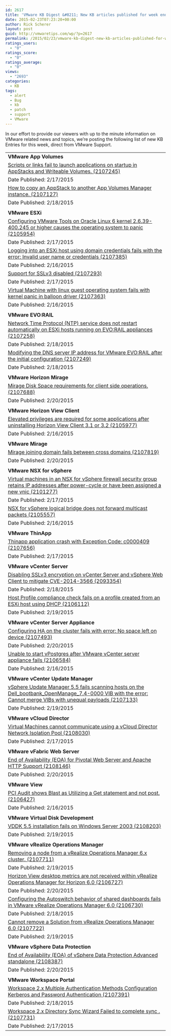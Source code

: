 ```yaml
---
id: 2617
title: 'VMware KB Digest &#8211; New KB articles published for week ending 2/21/15'
date: 2015-02-23T07:23:20+00:00
author: Rick Scherer
layout: post
guid: http://vmwaretips.com/wp/?p=2617
permalink: /2015/02/23/vmware-kb-digest-new-kb-articles-published-for-week-ending-22115/
ratings_users:
  - "0"
ratings_score:
  - "0"
ratings_average:
  - "0"
views:
  - "2693"
categories:
  - KB
tags:
  - alert
  - Bug
  - kb
  - patch
  - support
  - VMware
---
```

In our effort to provide our viewers with up to the minute information on VMware related news and topics, we&#8217;re posting the following list of new KB Entries for this week, direct from VMware Support.

<!--more-->

<table border="0" cellspacing="0" cellpadding="0">
  <tr>
    <td valign="top" width="727">
      <strong>VMware App Volumes</strong>
    </td>
  </tr>
  
  <tr>
    <td valign="top" width="727">
      <a href="http://vmw.re/1EIah6T">Scripts or links fail to launch applications on startup in AppStacks and Writeable Volumes. (2107245)</a>
    </td>
  </tr>
  
  <tr>
    <td valign="top" width="727">
      Date Published: 2/17/2015
    </td>
  </tr>
  
  <tr>
    <td valign="top" width="727">
      <a href="http://vmw.re/1a4TSQy">How to copy an AppStack to another App Volumes Manager instance. (2107127)</a>
    </td>
  </tr>
  
  <tr>
    <td valign="top" width="727">
      Date Published: 2/18/2015
    </td>
  </tr>
  
  <tr>
    <td valign="top" width="727">
    </td>
  </tr>
  
  <tr>
    <td valign="top" width="727">
      <strong>VMware ESXi</strong>
    </td>
  </tr>
  
  <tr>
    <td valign="top" width="727">
      <a href="http://vmw.re/1EIagzM">Configuring VMware Tools on Oracle Linux 6 kernel 2.6.39-400.245 or higher causes the operating system to panic (2105954)</a>
    </td>
  </tr>
  
  <tr>
    <td valign="top" width="727">
      Date Published: 2/17/2015
    </td>
  </tr>
  
  <tr>
    <td valign="top" width="727">
      <a href="http://vmw.re/1a4TSje">Logging into an ESXi host using domain credentials fails with the error: Invalid user name or credentials (2107385)</a>
    </td>
  </tr>
  
  <tr>
    <td valign="top" width="727">
      Date Published: 2/16/2015
    </td>
  </tr>
  
  <tr>
    <td valign="top" width="727">
      <a href="http://vmw.re/1EIagzN">Support for SSLv3 disabled (2107293)</a>
    </td>
  </tr>
  
  <tr>
    <td valign="top" width="727">
      Date Published: 2/17/2015
    </td>
  </tr>
  
  <tr>
    <td valign="top" width="727">
      <a href="http://vmw.re/1a4TT6P">Virtual Machine with linux guest operating system fails with kernel panic in balloon driver (2107363)</a>
    </td>
  </tr>
  
  <tr>
    <td valign="top" width="727">
      Date Published: 2/16/2015
    </td>
  </tr>
  
  <tr>
    <td valign="top" width="727">
    </td>
  </tr>
  
  <tr>
    <td valign="top" width="727">
      <strong>VMware EVO:RAIL</strong>
    </td>
  </tr>
  
  <tr>
    <td valign="top" width="727">
      <a href="http://vmw.re/1EIahna">Network Time Protocol (NTP) service does not restart automatically on ESXi hosts running on EVO:RAIL appliances (2107258)</a>
    </td>
  </tr>
  
  <tr>
    <td valign="top" width="727">
      Date Published: 2/18/2015
    </td>
  </tr>
  
  <tr>
    <td valign="top" width="727">
      <a href="http://vmw.re/1a4TSji">Modifying the DNS server IP address for VMware EVO:RAIL after the initial configuration (2107249)</a>
    </td>
  </tr>
  
  <tr>
    <td valign="top" width="727">
      Date Published: 2/18/2015
    </td>
  </tr>
  
  <tr>
    <td valign="top" width="727">
    </td>
  </tr>
  
  <tr>
    <td valign="top" width="727">
      <strong>VMware Horizon Mirage</strong>
    </td>
  </tr>
  
  <tr>
    <td valign="top" width="727">
      <a href="http://vmw.re/1EIahnd">Mirage Disk Space requirements for client side operations. (2107688)</a>
    </td>
  </tr>
  
  <tr>
    <td valign="top" width="727">
      Date Published: 2/20/2015
    </td>
  </tr>
  
  <tr>
    <td valign="top" width="727">
    </td>
  </tr>
  
  <tr>
    <td valign="top" width="727">
      <strong>VMware Horizon View Client</strong>
    </td>
  </tr>
  
  <tr>
    <td valign="top" width="727">
      <a href="http://vmw.re/1a4TT6U"> Elevated privileges are required for some applications after uninstalling Horizon View Client 3.1 or 3.2 (2105977)</a>
    </td>
  </tr>
  
  <tr>
    <td valign="top" width="727">
      Date Published: 2/16/2015
    </td>
  </tr>
  
  <tr>
    <td valign="top" width="727">
    </td>
  </tr>
  
  <tr>
    <td valign="top" width="727">
      <strong>VMware Mirage</strong>
    </td>
  </tr>
  
  <tr>
    <td valign="top" width="727">
      <a href="http://vmw.re/1EIagzQ">Mirage joining domain fails between cross domains (2107819)</a>
    </td>
  </tr>
  
  <tr>
    <td valign="top" width="727">
      Date Published: 2/20/2015
    </td>
  </tr>
  
  <tr>
    <td valign="top" width="727">
    </td>
  </tr>
  
  <tr>
    <td valign="top" width="727">
      <strong>VMware NSX for vSphere</strong>
    </td>
  </tr>
  
  <tr>
    <td valign="top" width="727">
      <a href="http://vmw.re/1a4TT6V">Virtual machines in an NSX for vSphere firewall security group retains IP addresses after power-cycle or have been assigned a new vnic (2101277)</a>
    </td>
  </tr>
  
  <tr>
    <td valign="top" width="727">
      Date Published: 2/17/2015
    </td>
  </tr>
  
  <tr>
    <td valign="top" width="727">
      <a href="http://vmw.re/1EIagzR">NSX for vSphere logical bridge does not forward multicast packets (2105557)</a>
    </td>
  </tr>
  
  <tr>
    <td valign="top" width="727">
      Date Published: 2/16/2015
    </td>
  </tr>
  
  <tr>
    <td valign="top" width="727">
    </td>
  </tr>
  
  <tr>
    <td valign="top" width="727">
      <strong>VMware ThinApp </strong>
    </td>
  </tr>
  
  <tr>
    <td valign="top" width="727">
      <a href="http://vmw.re/1a4TSjo">Thinapp application crash with Exception Code: c0000409 (2107656)</a>
    </td>
  </tr>
  
  <tr>
    <td valign="top" width="727">
      Date Published: 2/17/2015
    </td>
  </tr>
  
  <tr>
    <td valign="top" width="727">
    </td>
  </tr>
  
  <tr>
    <td valign="top" width="727">
      <strong>VMware vCenter Server</strong>
    </td>
  </tr>
  
  <tr>
    <td valign="top" width="727">
      <a href="http://vmw.re/1EIagQ6">Disabling SSLv3 encryption on vCenter Server and vSphere Web Client to mitigate CVE-2014-3566 (2093354)</a>
    </td>
  </tr>
  
  <tr>
    <td valign="top" width="727">
      Date Published: 2/18/2015
    </td>
  </tr>
  
  <tr>
    <td valign="top" width="727">
      <a href="http://vmw.re/1a4TSjs">Host Profile compliance check fails on a profile created from an ESXi host using DHCP (2106112)</a>
    </td>
  </tr>
  
  <tr>
    <td valign="top" width="727">
      Date Published: 2/19/2015
    </td>
  </tr>
  
  <tr>
    <td valign="top" width="727">
    </td>
  </tr>
  
  <tr>
    <td valign="top" width="727">
      <strong>VMware vCenter Server Appliance</strong>
    </td>
  </tr>
  
  <tr>
    <td valign="top" width="727">
      <a href="http://vmw.re/1EIagQ7">Configuring HA on the cluster fails with error: No space left on device (2107493)</a>
    </td>
  </tr>
  
  <tr>
    <td valign="top" width="727">
      Date Published: 2/20/2015
    </td>
  </tr>
  
  <tr>
    <td valign="top" width="727">
      <a href="http://vmw.re/1a4TSzK">Unable to start vPostgres after VMware vCenter server appliance fails (2106584)</a>
    </td>
  </tr>
  
  <tr>
    <td valign="top" width="727">
      Date Published: 2/16/2015
    </td>
  </tr>
  
  <tr>
    <td valign="top" width="727">
    </td>
  </tr>
  
  <tr>
    <td valign="top" width="727">
      <strong>VMware vCenter Update Manager</strong>
    </td>
  </tr>
  
  <tr>
    <td valign="top" width="727">
      <a href="http://vmw.re/1EIagQ8">vSphere Update Manager 5.5 fails scanning hosts on the Dell_bootbank_OpenManage_7.4-0000 VIB with the error: Cannot merge VIBs with unequal payloads (2107133)</a>
    </td>
  </tr>
  
  <tr>
    <td valign="top" width="727">
      Date Published: 2/19/2015
    </td>
  </tr>
  
  <tr>
    <td valign="top" width="727">
    </td>
  </tr>
  
  <tr>
    <td valign="top" width="727">
      <strong>VMware vCloud Director</strong>
    </td>
  </tr>
  
  <tr>
    <td valign="top" width="727">
      <a href="http://vmw.re/1a4TSzM">Virtual Machines cannot communicate using a vCloud Director Network Isolation Pool (2108030)</a>
    </td>
  </tr>
  
  <tr>
    <td valign="top" width="727">
      Date Published: 2/17/2015
    </td>
  </tr>
  
  <tr>
    <td valign="top" width="727">
    </td>
  </tr>
  
  <tr>
    <td valign="top" width="727">
      <strong>VMware vFabric Web Server</strong>
    </td>
  </tr>
  
  <tr>
    <td valign="top" width="727">
      <a href="http://vmw.re/1EIagQb">End of Availability (EOA) for Pivotal Web Server and Apache HTTP Support (2108146)</a>
    </td>
  </tr>
  
  <tr>
    <td valign="top" width="727">
      Date Published: 2/20/2015
    </td>
  </tr>
  
  <tr>
    <td valign="top" width="727">
    </td>
  </tr>
  
  <tr>
    <td valign="top" width="727">
      <strong>VMware View</strong>
    </td>
  </tr>
  
  <tr>
    <td valign="top" width="727">
      <a href="http://vmw.re/1a4TTni">PCI Audit shows Blast as Utilizing a Get statement and not post. (2106427)</a>
    </td>
  </tr>
  
  <tr>
    <td valign="top" width="727">
      Date Published: 2/16/2015
    </td>
  </tr>
  
  <tr>
    <td valign="top" width="727">
    </td>
  </tr>
  
  <tr>
    <td valign="top" width="727">
      <strong>VMware Virtual Disk Development</strong>
    </td>
  </tr>
  
  <tr>
    <td valign="top" width="727">
      <a href="http://vmw.re/1EIahnm">VDDK 5.5 installation fails on Windows Server 2003 (2108203)</a>
    </td>
  </tr>
  
  <tr>
    <td valign="top" width="727">
      Date Published: 2/19/2015
    </td>
  </tr>
  
  <tr>
    <td valign="top" width="727">
    </td>
  </tr>
  
  <tr>
    <td valign="top" width="727">
      <strong>VMware vRealize Operations Manager</strong>
    </td>
  </tr>
  
  <tr>
    <td valign="top" width="727">
      <a href="http://vmw.re/1a4TSzQ">Removing a node from a vRealize Operations Manager 6.x cluster. (2107711)</a>
    </td>
  </tr>
  
  <tr>
    <td valign="top" width="727">
      Date Published: 2/19/2015
    </td>
  </tr>
  
  <tr>
    <td valign="top" width="727">
      <a href="http://vmw.re/1EIagQe">Horizon View desktop metrics are not received within vRealize Operations Manager for Horizon 6.0 (2106727)</a>
    </td>
  </tr>
  
  <tr>
    <td valign="top" width="727">
      Date Published: 2/20/2015
    </td>
  </tr>
  
  <tr>
    <td valign="top" width="727">
      <a href="http://vmw.re/1a4TTnl">Configuring the Autoswitch behavior of shared dashboards fails in VMware vRealize Operations Manager 6.0 (2106730)</a>
    </td>
  </tr>
  
  <tr>
    <td valign="top" width="727">
      Date Published: 2/18/2015
    </td>
  </tr>
  
  <tr>
    <td valign="top" width="727">
      <a href="http://vmw.re/1EIahnp">Cannot remove a Solution from vRealize Operations Manager 6.0 (2107722)</a>
    </td>
  </tr>
  
  <tr>
    <td valign="top" width="727">
      Date Published: 2/19/2015
    </td>
  </tr>
  
  <tr>
    <td valign="top" width="727">
    </td>
  </tr>
  
  <tr>
    <td valign="top" width="727">
      <strong>VMware vSphere Data Protection</strong>
    </td>
  </tr>
  
  <tr>
    <td valign="top" width="727">
      <a href="http://vmw.re/1a4TTno">End of Availability (EOA) of vSphere Data Protection Advanced standalone (2108387)</a>
    </td>
  </tr>
  
  <tr>
    <td valign="top" width="727">
      Date Published: 2/20/2015
    </td>
  </tr>
  
  <tr>
    <td valign="top" width="727">
    </td>
  </tr>
  
  <tr>
    <td valign="top" width="727">
      <strong>VMware Workspace Portal</strong>
    </td>
  </tr>
  
  <tr>
    <td valign="top" width="727">
      <a href="http://vmw.re/1EIagQf">Workspace 2.x Multiple Authentication Methods Configuration Kerberos and Password Authentication (2107391)</a>
    </td>
  </tr>
  
  <tr>
    <td valign="top" width="727">
      Date Published: 2/18/2015
    </td>
  </tr>
  
  <tr>
    <td valign="top" width="727">
      <a href="http://vmw.re/1a4TSzV">Workspace 2.x Directory Sync Wizard Failed to complete sync . (2107731)</a>
    </td>
  </tr>
  
  <tr>
    <td valign="top" width="727">
      Date Published: 2/17/2015
    </td>
  </tr>
</table>

<div class="feedflare">
</div>